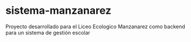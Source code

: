 # sistema-manzanarez
Proyecto desarrollado para el Liceo Ecologico Manzanarez como backend para un sistema de gestión escolar

